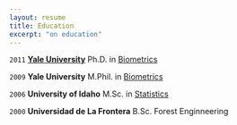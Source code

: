 ```yaml
---
layout: resume
title: Education
excerpt: "on education"
---
```



`2011`
__[Yale University](https://www.yale.edu/)__
Ph.D. in [Biometrics](https://environment.yale.edu/)

`2009`
__Yale University__
M.Phil. in [Biometrics](https://environment.yale.edu/)

`2006`
__University of Idaho__
M.Sc. in [Statistics](https://www.uidaho.edu/sci/stat)

`2000`
__Universidad de La Frontera__
B.Sc. Forest Enginneering


<!-- ### Footer

Last updated: August 2020 -->


